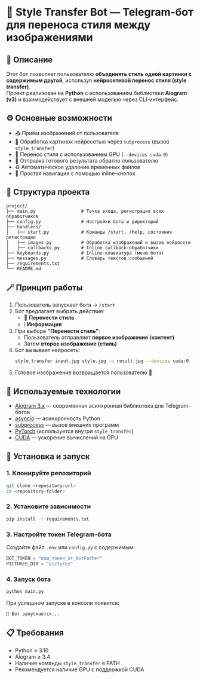 # 🎨 Style Transfer Bot — Telegram-бот для переноса стиля между изображениями

## 📖 Описание
Этот бот позволяет пользователю **объединять стиль одной картинки с содержимым другой**, используя **нейросетевой перенос стиля (style transfer)**.  
Проект реализован на **Python** с использованием библиотеки **Aiogram (v3)** и взаимодействует с внешней моделью через CLI-интерфейс.

## ⚙️ Основные возможности
- 📤 Приём изображений от пользователя  
- 🧠 Обработка картинок нейросетью через `subprocess` (вызов `style_transfer`)  
- 🎨 Перенос стиля с использованием GPU (`--devices cuda:0`)  
- 📸 Отправка готового результата обратно пользователю  
- ♻️ Автоматическое удаление временных файлов  
- 🧭 Простая навигация с помощью inline-кнопок

## 📂 Структура проекта
```
project/
├── main.py                 # Точка входа, регистрация всех обработчиков
├── config.py               # Настройки бота и директорий
├── handlers/
│   ├── start.py            # Команды /start, /help, состояния регистрации
│   ├── images.py           # Обработка изображений и вызов нейросети
│   ├── callbacks.py        # Inline callback-обработчики
├── keyboards.py            # Inline-клавиатура (меню бота)
├── messages.py             # Словарь текстов сообщений
├── requirements.txt
└── README.md
```

## 🪄 Принцип работы
1. Пользователь запускает бота → `/start`
2. Бот предлагает выбрать действие:  
   - 🔹 **Перенести стиль**
   - ℹ️ **Информация**
3. При выборе **"Перенести стиль"**:
   - Пользователь отправляет **первое изображение (контент)**  
   - Затем **второе изображение (стиль)**  
4. Бот вызывает нейросеть:
   ```bash
   style_transfer input.jpg style.jpg -o result.jpg --devices cuda:0
   ```
5. Готовое изображение возвращается пользователю 🎉

## 🧩 Используемые технологии
- [Aiogram 3.x](https://docs.aiogram.dev/en/latest/) — современная асинхронная библиотека для Telegram-ботов  
- [asyncio](https://docs.python.org/3/library/asyncio.html) — асинхронность Python  
- [subprocess](https://docs.python.org/3/library/subprocess.html) — вызов внешних программ  
- [PyTorch](https://pytorch.org/) (используется внутри `style_transfer`)  
- [CUDA](https://developer.nvidia.com/cuda-zone) — ускорение вычислений на GPU  

## 🧰 Установка и запуск

### 1. Клонируйте репозиторий
```bash
git clone <repository-url>
cd <repository-folder>
```

### 2. Установите зависимости
```bash
pip install -r requirements.txt
```

### 3. Настройте токен Telegram-бота  
Создайте файл `.env` или `config.py` с содержимым:
```python
BOT_TOKEN = "ваш_токен_от_BotFather"
PICTURES_DIR = "pictures"
```

### 4. Запуск бота
```bash
python main.py
```

При успешном запуске в консоли появится:
```
🤖 Бот запускается...
```



## 📋 Требования
- Python ≥ 3.10  
- Aiogram ≥ 3.4  
- Наличие команды `style_transfer` в PATH  
- Рекомендуется наличие GPU с поддержкой CUDA  
